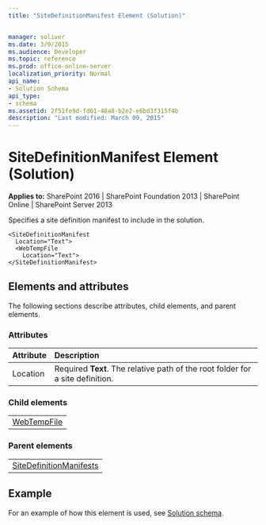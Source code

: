 ```yaml
---
title: "SiteDefinitionManifest Element (Solution)"


manager: soliver
ms.date: 3/9/2015
ms.audience: Developer
ms.topic: reference
ms.prod: office-online-server
localization_priority: Normal
api_name:
- Solution Schema
api_type:
- schema
ms.assetid: 2f51fe9d-fd61-48a8-b2e2-e6bd3f315f4b
description: "Last modified: March 09, 2015"
---
```


# SiteDefinitionManifest Element (Solution)

 
  
 **Applies to:** SharePoint 2016 | SharePoint Foundation 2013 | SharePoint Online | SharePoint Server 2013
  
Specifies a site definition manifest to include in the solution.
  
```
<SiteDefinitionManifest
  Location="Text">
  <WebTempFile
    Location="Text">
</SiteDefinitionManifest>
```

## Elements and attributes

The following sections describe attributes, child elements, and parent elements.

### Attributes

|**Attribute**|**Description**|
|:-----|:-----|
|Location  <br/> |Required **Text**. The relative path of the root folder for a site definition.  <br/> |
   
### Child elements

||
|:-----|
|[WebTempFile](webtempfile-element-solution.md)|
   
### Parent elements

||
|:-----|
|[SiteDefinitionManifests](sitedefinitionmanifests-element-solution.md)|
   
## Example

For an example of how this element is used, see [Solution schema](solution-schema.md).
  

